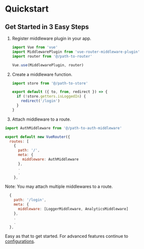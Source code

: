 # Quickstart

## Get Started in 3 Easy Steps

1. Register middleware plugin in your app.

    ```javascript
    import Vue from 'vue'
    import MiddlewarePlugin from 'vue-router-middleware-plugin'
    import router from '@/path-to-router'

    Vue.use(MiddlewarePlugin, router)
    ```

2. Create a middleware function.

    ```javascript
    import store from '@/path-to-store'

    export default ({ to, from, redirect }) => {
      if (!store.getters.isLoggedIn) {
        redirect('/login')
      }
    }
    ```

3. Attach middleware to a route.

```javascript
import AuthMiddleware from '@/path-to-auth-middleware'

export default new VueRouter({
  routes: [
    {
      path: '/',
      meta: {
        middleware: AuthMiddleware
      },
      .
      .
    },
```

Note: You may attach multiple middlewares to a route.

```javascript
  {
    path: '/login',
    meta: {
      middleware: [LoggerMiddleware, AnalyticsMiddleware]
    },
    .
    .
  },
```

Easy as that to get started. For advanced features continue to [configurations](configurations).
